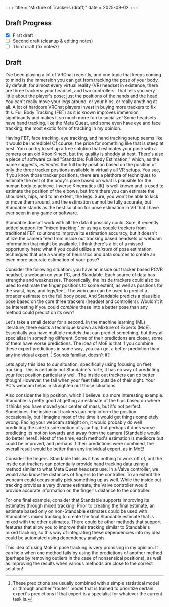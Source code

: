 +++
title = "Mixture of Trackers (draft)"
date = 2025-09-02
+++

## Draft Progress

- [x] First draft
- [ ] Second draft (cleanup & editing notes)
- [ ] Third draft (fix notes?)
## Draft
I've been playing a lot of VRChat recently, and one topic that keeps coming to mind is the immersion you can get from tracking the pose of your body. By default, for almost every virtual reality (VR) headset in existence, there are three trackers: your headset, and two controllers. That tells you very little about the player's pose; just the positions of the hands and the head. You can't really move your legs around, or your hips, or really anything at all. A lot of hardcore VRChat players invest in buying more trackers to fix this. Full Body Tracking (FBT) as it is known improves immersion significantly and makes it so much more fun to socialize! Some headsets have hand tracking, like the Meta Quest, and some even have eye and face tracking, the most exotic form of tracking in my opinion.

Having FBT, face tracking, eye tracking, and hand tracking setup seems like it would be incredible! Of course, the price for something like that is steep at best. You can try to set up a free solution that estimates your pose with a camera or an old Xbox Kinect, but the quality is shoddy at best. There's also a piece of software called "Standable: Full Body Estimation," which, as the name suggests, *estimates* the full body position based on the position of only the three tracker positions available in virtually all VR setups. You see, if you know those tracker positions, there are a plethora of techniques to estimate the rest of the body's pose based on what is plausible for the human body to achieve. Inverse Kinematics (IK) is well known and is used to estimate the position of the elbows, but from there you can estimate the shoulders, hips, and to an extent, the legs. Sure, you won't be able to kick or move them around, and the estimation cannot be fully accurate, but Standable stands as the best solution for pose estimation in VR that I have ever seen in any game or software.

Standable doesn't work with all the data it possibly could. Sure, it recently added support for "mixed tracking," or using a couple trackers from traditional FBT solutions to improve its estimation accuracy, but it doesn't utilize the camera feed from inside out tracking based headsets or webcam information that might be available. I think there's a bit of a missed opportunity here: what if you could utilize a *mixture* of pose estimation techniques that use a variety of heuristics and data sources to create an even more accurate estimation of your pose?

Consider the following situation: you have an inside out tracker based PCVR headset, a webcam on your PC, and Standable. Each source of data has strengths and weaknesses. Theoretically, the inside trackers could also be used to estimate the finger positions to some extent, as well as positions for the waist, hips, and legs/feet. The web cam can be used to predict a broader estimate on the full body pose. And Standable predicts a plausible pose based on the core three trackers (headset and controllers). Wouldn't it be interesting if you could *combine* these into a better pose than any method could predict on its own?

Let's take a small detour for a second. In the machine learning (ML) literature, there exists a technique known as Mixture of Experts (MoE). Essentially you have multiple models that can predict something, but they all specialize in something different. Some of their predictions are closer, some of them have worse predictions. The idea of MoE is that if you combine these expert predictions in some way, you can get a better prediction than any individual expert. [^1] Sounds familiar, doesn't it?

Lets apply this idea to our situation, specifically using focusing on feet tracking. This is certainly not Standable's forte, it has no way of predicting your feet position particularly well. The inside out trackers can do better though! However, the fail when your feet falls outside of their sight. Your PC's webcam helps in straighten out those situations.

Also consider the hip position, which I believe is a more interesting example. Standable is pretty good at getting an estimate of the hips based on where it thinks you have moved your center of mass, but it's not perfect. Sometimes, the inside out trackers can help inform the position occasionally, but I imagine most of the time it would get things completely wrong. Facing your webcam straight on, it would probably do well predicting the side to side motion of your hip, but perhaps it does worse predicting its motion towards and away from the camera (Standable would do better here!). Most of the time, each method's estimation is mediocre but could be improved, and perhaps if their predictions were combined, the overall result would be better than any individual expert, as in MoE!

Consider the fingers. Standable fails as it has nothing to work off of, but the inside out trackers can potentially provide hand tracking data using a method similar to what Meta Quest headsets use. In a Valve controller, we would also know the distances of fingers to the controller. To an extent the webcam could occasionally pick something up as well. While the inside out tracking provides a very diverse estimate, the Valve controller would provide accurate information on the finger's distance to the controller.

For one final example, consider that Standable supports improving its estimates through mixed tracking! Prior to creating the final estimate, an estimate based only on non-Standable estimates could be used with Standable's mixed tracking to create the final Standable estimate that is mixed with the other estimates. There could be other methods that support features that allow you to improve their tracking similar to Standable's mixed tracking, so this way of integrating these dependencies into my idea could be automated using dependency analysis.

This idea of using MoE in pose tracking is very promising in my opinion. It can help when one method fails by using the predictions of another method (perhaps by removing outliers in the case of nonsensical positions), as well as improving the results when various methods are close to the correct solution!

[^1]: These predictions are usually combined with a simple statistical model or through another "router" model that is trained to prioritize certain expert's predictions if that expert is a specialist for whatever the current task is.
